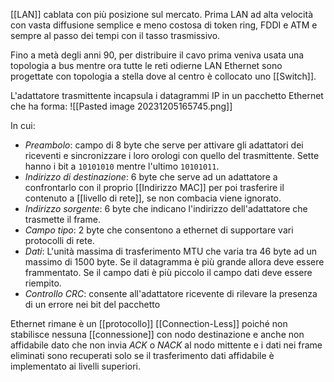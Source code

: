 [[LAN]] cablata con più posizione sul mercato. Prima LAN ad alta velocità con vasta diffusione semplice e meno costosa di token ring, FDDI e ATM e sempre al passo dei tempi con il tasso trasmissivo.

Fino a metà degli anni 90, per distribuire il cavo prima veniva usata una topologia a bus mentre ora tutte le reti odierne LAN Ethernet sono progettate con topologia a stella dove al centro è collocato uno [[Switch]]. 

L'adattatore trasmittente incapsula i datagrammi IP in un pacchetto Ethernet che ha forma:
![[Pasted image 20231205165745.png]]

In cui:
- _Preambolo_: campo di 8 byte che serve per attivare gli adattatori dei riceventi e sincronizzare i loro orologi con quello del trasmittente. Sette hanno i bit a `10101010` mentre l'ultimo `10101011`.
- _Indirizzo di destinazione_: 6 byte che serve ad un adattatore a confrontarlo con il proprio [[Indirizzo MAC]] per poi trasferire il contenuto a [[livello di rete]], se non combacia viene ignorato.
- _Indirizzo sorgente_: 6 byte che indicano l'indirizzo dell'adattatore che trasmette il frame.
- _Campo tipo_: 2 byte che consentono a ethernet di supportare vari protocolli di rete.
- _Dati_: L'unità massima di trasferimento MTU che varia tra 46 byte ad un massimo di 1500 byte. Se il datagramma è più grande allora deve essere frammentato. Se il campo dati è più piccolo il campo dati deve essere riempito.
- _Controllo CRC_: consente all'adattatore ricevente di rilevare la presenza di un errore nei bit del pacchetto

Ethernet rimane è un [[protocollo]] [[Connection-Less]] poiché non stabilisce nessuna [[connessione]] con nodo destinazione e anche non affidabile dato che non invia _ACK_ o _NACK_ al nodo mittente e i dati nei frame eliminati sono recuperati solo se il trasferimento dati affidabile è implementato ai livelli superiori.